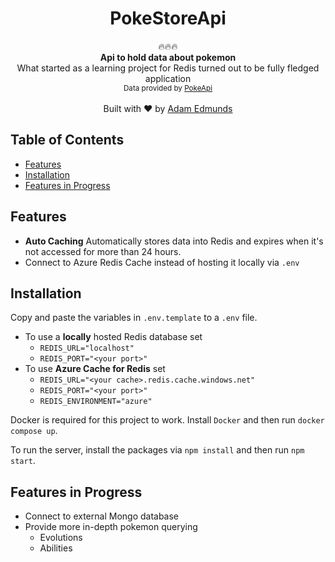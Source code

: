 <h1 align="center">PokeStoreApi</h1>

<div align="center">
  🔥🔥🔥
</div>
<div align="center">
  <strong>Api to hold data about pokemon</strong>
</div>
<div align="center">
  What started as a learning project for Redis turned out to be fully fledged application
</div>
<div align="center">
  <sub>Data provided by <a href="https://pokeapi.co/">PokeApi</a></sub>
</div>

<br />

<div align="center">
  Built with ❤️ by
  <a href="https://github.com/adamedmunds">Adam Edmunds</a>
</sub>
</div>

<h2>Table of Contents</h2>

- [Features](#features)
- [Installation](#installation)
- [Features in Progress](#todo-features)

<h2 id="features">Features</h2>

- **Auto Caching** Automatically stores data into Redis and expires when it's not accessed for more than 24 hours.
- Connect to Azure Redis Cache instead of hosting it locally via `.env`

<h2 id="installation">Installation</h2>

Copy and paste the variables in `.env.template` to a `.env` file.

- To use a **locally** hosted Redis database set
  - `REDIS_URL="localhost"`
  - `REDIS_PORT="<your port>"`
- To use **Azure Cache for Redis** set
  - `REDIS_URL="<your cache>.redis.cache.windows.net"`
  - `REDIS_PORT="<your port>"`
  - `REDIS_ENVIRONMENT="azure"`

Docker is required for this project to work. Install `Docker` and then run `docker compose up`.

To run the server, install the packages via `npm install` and then run `npm start`.

<h2 id="todo-features">Features in Progress</h2>

- Connect to external Mongo database
- Provide more in-depth pokemon querying
  - Evolutions
  - Abilities
